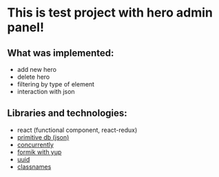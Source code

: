 # This is test project with hero admin panel!

## What was implemented:
 - add new hero
 - delete hero
 - filtering by type of element
 - interaction with json

## Libraries and technologies:
 - react (functional component, react-redux)
 - [primitive db (json)](https://www.npmjs.com/package/json-server)
 - [concurrently](https://www.npmjs.com/package/concurrently)
 - [formik with yup](https://www.npmjs.com/package/formik)
 - [uuid](https://www.npmjs.com/package/uuid)
 - [classnames](https://www.npmjs.com/package/classnames)